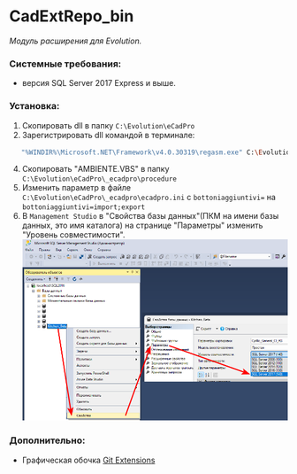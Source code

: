 # CadExtRepo_bin
_Модуль расширения для Evolution._

### Системные требования: 
- версия SQL Server 2017 Express и выше.

### Установка: 
  1. Скопировать dll в папку `C:\Evolution\eCadPro`
  2. Зарегистрировать dll командой в терминале:
  ```sh
     "%WINDIR%\Microsoft.NET\Framework\v4.0.30319\regasm.exe" C:\Evolution\eCadPro\CadExtRepo.dll /tlb /nologo /codebase
  ```   
  4. Скопировать "AMBIENTE.VBS" в папку `С:\Evolution\eCadPro\_ecadpro\procedure`
  5. Изменить параметр в файле `С:\Evolution\eCadPro\_ecadpro\ecadpro.ini` c `bottoniaggiuntivi=` на `bottoniaggiuntivi=import;export`
  6. В `Management Studio` в "Свойства базы данных"(ПКМ на имени базы данных, это имя каталога) на странице "Параметры" изменить "Уровень совместимости".
     ![img](example.png)

### Дополнительно:
- Графическая обочка [Git Extensions](https://github.com/gitextensions/gitextensions/releases/)

  

